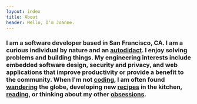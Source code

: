 ```yaml
---
layout: index
title: About
header: Hello, I'm Joanne.
---
```


### I am a software developer based in San Francisco, CA. I am a curious individual by nature and an **[autodidact][autodidact]**. I enjoy solving problems and building things. My engineering interests include embedded software design, security and privacy, and web applications that improve productivity or provide a benefit to the community. When I'm not **[coding][code]**, I am often found **[wandering][travel]** the globe, developing new **[recipes][cook]** in the kitchen, [reading][read], or thinking about my other **[obsessions][obsess]**.

[autodidact]: https://en.wikipedia.org/wiki/Autodidacticism
[code]: /projects
[travel]: /photography
[cook]: https://www.instagram.com/thefatso_ul/
[read]: https://www.goodreads.com/user/show/22640972-joanne-yeung
[obsess]: /blog
